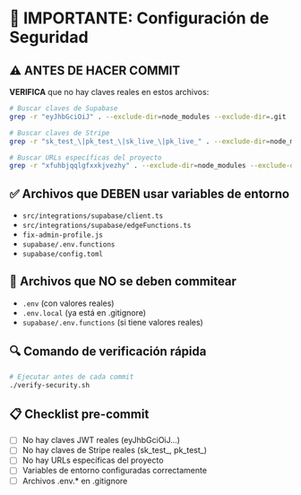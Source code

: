 # 🔐 IMPORTANTE: Configuración de Seguridad

## ⚠️ ANTES DE HACER COMMIT

**VERIFICA** que no hay claves reales en estos archivos:

```bash
# Buscar claves de Supabase
grep -r "eyJhbGciOiJ" . --exclude-dir=node_modules --exclude-dir=.git

# Buscar claves de Stripe  
grep -r "sk_test_\|pk_test_\|sk_live_\|pk_live_" . --exclude-dir=node_modules --exclude-dir=.git

# Buscar URLs específicas del proyecto
grep -r "xfuhbjqqlgfxxkjvezhy" . --exclude-dir=node_modules --exclude-dir=.git
```

## ✅ Archivos que DEBEN usar variables de entorno

- `src/integrations/supabase/client.ts`
- `src/integrations/supabase/edgeFunctions.ts`
- `fix-admin-profile.js`
- `supabase/.env.functions`
- `supabase/config.toml`

## 🚫 Archivos que NO se deben commitear

- `.env` (con valores reales)
- `.env.local` (ya está en .gitignore)
- `supabase/.env.functions` (si tiene valores reales)

## 🔍 Comando de verificación rápida

```bash
# Ejecutar antes de cada commit
./verify-security.sh
```

## 📋 Checklist pre-commit

- [ ] No hay claves JWT reales (eyJhbGciOiJ...)
- [ ] No hay claves de Stripe reales (sk_test_, pk_test_)
- [ ] No hay URLs específicas del proyecto
- [ ] Variables de entorno configuradas correctamente
- [ ] Archivos .env.* en .gitignore
